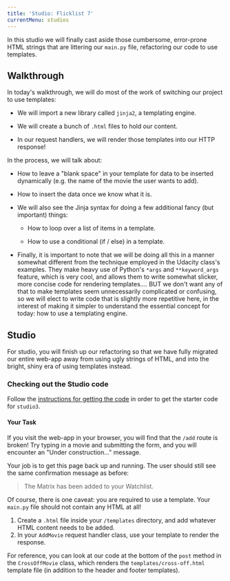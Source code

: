 ```yaml
---
title: 'Studio: Flicklist 7'
currentMenu: studios
---
```


In this studio we will finally cast aside those cumbersome, error-prone HTML strings that are littering our `main.py` file, refactoring our code to use templates.

## Walkthrough

In today's walkthrough, we will do most of the work of switching our project to use templates:

- We will import a new library called `jinja2`, a templating engine.

- We will create a bunch of `.html` files to hold our content.

- In our request handlers, we will render those templates into our HTTP response!

In the process, we will talk about:

- How to leave a "blank space" in your template for data to be inserted dynamically (e.g. the name of the movie the user wants to add).

- How to insert the data once we know what it is.

- We will also see the Jinja syntax for doing a few additional fancy (but important) things:

    - How to loop over a list of items in a template.

    - How to use a conditional (if / else) in a template.

- Finally, it is important to note that we will be doing all this in a manner somewhat different from the technique employed in the Udacity class's examples. They make heavy use of Python's `*args` and `**keyword_args` feature, which is very cool, and allows them to write somewhat slicker, more concise code for rendering templates.... BUT we don't want any of that to make templates seem unnecessarily complicated or confusing, so we will elect to write code that is slightly more repetitive here, in the interest of making it simpler to understand the essential concept for today: how to use a templating engine.


## Studio

For studio, you will finish up our refactoring so that we have fully migrated our entire web-app away from using ugly strings of HTML, and into the bright, shiny era of using templates instead.

### Checking out the Studio code

Follow the [instructions for getting the code][get-the-code] in order to get the starter code for `studio3`.

#### Your Task

If you visit the web-app in your browser, you will find that the `/add` route is broken! Try typing in a movie and submitting the form, and you will encounter an "Under construction..." message.

Your job is to get this page back up and running. The user should still see the same confirmation message as before:

> The Matrix has been added to your Watchlist.

Of course, there is one caveat: you are required to use a template. Your `main.py` file should not contain any HTML at all!

1. Create a `.html` file inside your `/templates` directory, and add whatever HTML content needs to be added.
2. In your `AddMovie` request handler class, use your template to render the response.

For reference, you can look at our code at the bottom of the `post` method in the `CrossOffMovie` class, which renders the `templates/cross-off.html` template file (in addition to the header and footer templates).


[get-the-code]: ../getting-the-code/
